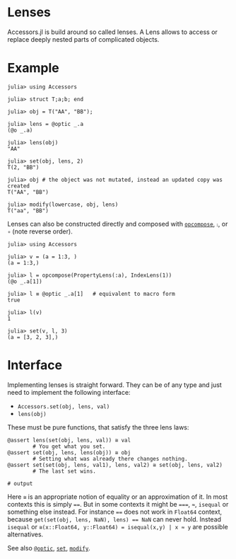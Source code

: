 # Lenses

Accessors.jl is build around so called lenses. A Lens allows to access or replace deeply nested parts of complicated objects.

# Example

```jldoctest
julia> using Accessors

julia> struct T;a;b; end

julia> obj = T("AA", "BB");

julia> lens = @optic _.a
(@o _.a)

julia> lens(obj)
"AA"

julia> set(obj, lens, 2)
T(2, "BB")

julia> obj # the object was not mutated, instead an updated copy was created
T("AA", "BB")

julia> modify(lowercase, obj, lens)
T("aa", "BB")
```

Lenses can also be constructed directly and composed with [`opcompose`](@ref), `⨟`, or `∘` (note reverse order).

```jldoctest
julia> using Accessors

julia> v = (a = 1:3, )
(a = 1:3,)

julia> l = opcompose(PropertyLens(:a), IndexLens(1))
(@o _.a[1])

julia> l ≡ @optic _.a[1]   # equivalent to macro form
true

julia> l(v)
1

julia> set(v, l, 3)
(a = [3, 2, 3],)
```

# Interface

Implementing lenses is straight forward. They can be of any type and just need to implement the following interface:
* `Accessors.set(obj, lens, val)`
* `lens(obj)`

These must be pure functions, that satisfy the three lens laws:

```jldoctest; output = false, setup = :(using Accessors; (≅ = (==)); obj = (a="A", b="B"); lens = @optic _.a; val = 2; val1 = 10; val2 = 20)
@assert lens(set(obj, lens, val)) ≅ val
        # You get what you set.
@assert set(obj, lens, lens(obj)) ≅ obj
        # Setting what was already there changes nothing.
@assert set(set(obj, lens, val1), lens, val2) ≅ set(obj, lens, val2)
        # The last set wins.

# output

```
Here `≅` is an appropriate notion of equality or an approximation of it. In most contexts
this is simply `==`. But in some contexts it might be `===`, `≈`, `isequal` or something
else instead. For instance `==` does not work in `Float64` context, because
`get(set(obj, lens, NaN), lens) == NaN` can never hold. Instead `isequal` or
`≅(x::Float64, y::Float64) = isequal(x,y) | x ≈ y` are possible alternatives.

See also [`@optic`](@ref), [`set`](@ref), [`modify`](@ref).
